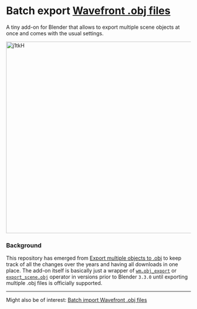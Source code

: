 # Batch export [Wavefront .obj files](https://en.wikipedia.org/wiki/Wavefront_.obj_file)

A tiny add-on for Blender that allows to export multiple scene objects at once and comes with the usual settings.

<img width="522" alt="j1tkH" src="https://github.com/p2or/blender-batch-export-wavefront-obj/assets/512368/80ef69a0-e759-4fe8-b13c-18470983efd0">

### Background

This repository has emerged from [Export multiple objects to .obj](https://blender.stackexchange.com/q/5382/3710) to keep track of all the changes over the years and having all downloads in one place. The add-on itself is basically just a wrapper of [`wm.obj_export`](https://docs.blender.org/api/current/bpy.ops.wm.html?highlight=obj_import#bpy.ops.wm.obj_export) or [`export_scene.obj`](https://docs.blender.org/api/blender_python_api_2_74_5/bpy.ops.export_scene.html?highlight=import_scene.obj#bpy.ops.export_scene.obj) operator in versions prior to Blender `3.3.0` until exporting multiple .obj files is officially supported.


----

Might also be of interest: [Batch import Wavefront .obj files](https://github.com/p2or/blender-batch-import-wavefront-obj)
